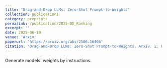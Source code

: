 ```yaml
---
title: "Drag-and-Drop LLMs: Zero-Shot Prompt-to-Weights"
collection: publications
category: preprints
permalink: /publication/2025-DD_Ranking
excerpt: ''
date: 2025-06-19
venue: 'Arxiv'
paperurl: 'https://arxiv.org/abs/2506.16406'
citation: 'Drag-and-Drop LLMs: Zero-Shot Prompt-to-Weights. Arxiv. Z. Liang, D. Tang, Y. Zhou, X. Zhao, M. Shi, W. Zhao, Z. Li, P. Wang, K. Schürholt, D. Borth, M. M. Bronstein, Y. You, Z. Wang, K. Wang'
---
```


Generate models' weights by instructions.